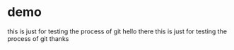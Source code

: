 # demo
this is just for testing the process of git
hello there
this is just for testing the process of git
thanks
